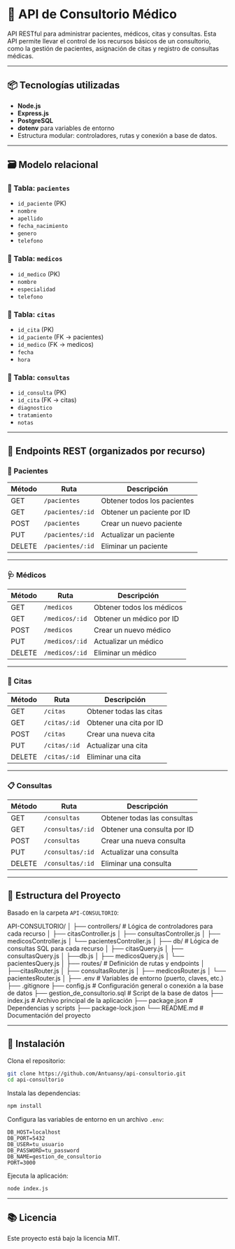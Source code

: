 # 🏥 API de Consultorio Médico

API RESTful para administrar pacientes, médicos, citas y consultas. Esta API permite llevar el control de los recursos básicos de un consultorio, como la gestión de pacientes, asignación de citas y registro de consultas médicas.

---

## 📦 Tecnologías utilizadas

* **Node.js**
* **Express.js**
* **PostgreSQL**
* **dotenv** para variables de entorno
* Estructura modular: controladores, rutas y conexión a base de datos.

---

## 🗃️ Modelo relacional

### 🔹 Tabla: `pacientes`

* `id_paciente` (PK)
* `nombre`
* `apellido`
* `fecha_nacimiento`
* `genero`
* `telefono`

### 🔹 Tabla: `medicos`

* `id_medico` (PK)
* `nombre`
* `especialidad`
* `telefono`

### 🔹 Tabla: `citas`

* `id_cita` (PK)
* `id_paciente` (FK → pacientes)
* `id_medico` (FK → medicos)
* `fecha`
* `hora`

### 🔹 Tabla: `consultas`

* `id_consulta` (PK)
* `id_cita` (FK → citas)
* `diagnostico`
* `tratamiento`
* `notas`

---

## 🔗 Endpoints REST (organizados por recurso)

### 🧑 Pacientes

| Método | Ruta             | Descripción                 |
| ------ | ---------------- | --------------------------- |
| GET    | `/pacientes`     | Obtener todos los pacientes |
| GET    | `/pacientes/:id` | Obtener un paciente por ID  |
| POST   | `/pacientes`     | Crear un nuevo paciente     |
| PUT    | `/pacientes/:id` | Actualizar un paciente      |
| DELETE | `/pacientes/:id` | Eliminar un paciente        |

---

### 🩺 Médicos

| Método | Ruta           | Descripción               |
| ------ | -------------- | ------------------------- |
| GET    | `/medicos`     | Obtener todos los médicos |
| GET    | `/medicos/:id` | Obtener un médico por ID  |
| POST   | `/medicos`     | Crear un nuevo médico     |
| PUT    | `/medicos/:id` | Actualizar un médico      |
| DELETE | `/medicos/:id` | Eliminar un médico        |

---

### 📅 Citas

| Método | Ruta         | Descripción             |
| ------ | ------------ | ----------------------- |
| GET    | `/citas`     | Obtener todas las citas |
| GET    | `/citas/:id` | Obtener una cita por ID |
| POST   | `/citas`     | Crear una nueva cita    |
| PUT    | `/citas/:id` | Actualizar una cita     |
| DELETE | `/citas/:id` | Eliminar una cita       |

---

### 📋 Consultas

| Método | Ruta             | Descripción                 |
| ------ | ---------------- | --------------------------- |
| GET    | `/consultas`     | Obtener todas las consultas |
| GET    | `/consultas/:id` | Obtener una consulta por ID |
| POST   | `/consultas`     | Crear una nueva consulta    |
| PUT    | `/consultas/:id` | Actualizar una consulta     |
| DELETE | `/consultas/:id` | Eliminar una consulta       |

---

## 📁 Estructura del Proyecto

Basado en la carpeta `API-CONSULTORIO`:

API-CONSULTORIO/
│
├── controllers/ # Lógica de controladores para cada recurso
│   ├── citasController.js
│   ├── consultasController.js
│   ├── medicosController.js
│   └── pacientesController.js
│
├── db/ # Lógica de consultas SQL para cada recurso
│   ├── citasQuery.js
│   ├── consultasQuery.js
│   ├──db.js
│   ├── medicosQuery.js
│   └── pacientesQuery.js
│
├── routes/ # Definición de rutas y endpoints
│   ├──citasRouter.js
│   ├── consultasRouter.js
│   ├── medicosRouter.js
│   └── pacientesRouter.js
│
├── .env # Variables de entorno (puerto, claves, etc.)
├── .gitignore
├── config.js # Configuración general o conexión a la base de datos
├── gestion\_de\_consultorio.sql # Script de la base de datos
├── index.js # Archivo principal de la aplicación
├── package.json # Dependencias y scripts
├── package-lock.json
└── README.md # Documentación del proyecto

---

## 🚀 Instalación

Clona el repositorio:

```bash
git clone https://github.com/Antuansy/api-consultorio.git
cd api-consultorio
```

Instala las dependencias:

```bash
npm install
```

Configura las variables de entorno en un archivo `.env`:

```
DB_HOST=localhost
DB_PORT=5432
DB_USER=tu_usuario
DB_PASSWORD=tu_password
DB_NAME=gestion_de_consultorio
PORT=3000
```

Ejecuta la aplicación:

```bash
node index.js
```

---

## 📚 Licencia

Este proyecto está bajo la licencia MIT.
